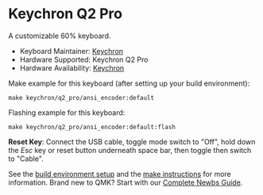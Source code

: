 # Keychron Q2 Pro

A customizable 60% keyboard.

* Keyboard Maintainer: [Keychron](https://github.com/keychron)
* Hardware Supported: Keychron Q2 Pro
* Hardware Availability: [Keychron](https://www.keychron.com/)

Make example for this keyboard (after setting up your build environment):

    make keychron/q2_pro/ansi_encoder:default

Flashing example for this keyboard:

    make keychron/q2_pro/ansi_encoder:default:flash

**Reset Key**: Connect the USB cable, toggle mode switch to "Off", hold down the *Esc* key or reset button underneath space bar, then toggle then switch to "Cable".

See the [build environment setup](https://docs.qmk.fm/#/getting_started_build_tools) and the [make instructions](https://docs.qmk.fm/#/getting_started_make_guide) for more information. Brand new to QMK? Start with our [Complete Newbs Guide](https://docs.qmk.fm/#/newbs).
